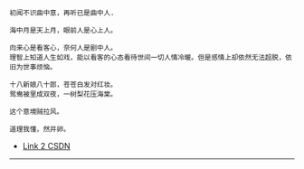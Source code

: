 ```
初闻不识曲中意，再听已是曲中人.
```


```
海中月是天上月，眼前人是心上人。
```


```
向来心是看客心，奈何人是剧中人。
理智上知道人生如戏，能以看客的心态看待世间一切人情冷暖。但是感情上却依然无法超脱，依旧为世事烦恼。
```


```
十八新娘八十郎，苍苍白发对红妆。
鸳鸯被里成双夜，一树梨花压海棠。

这个意境贼拉风。
```


```
道理我懂，然并卵。
```



- [Link 2 CSDN][1]

*******************
[1]: https://blog.csdn.net/qq_27093465
